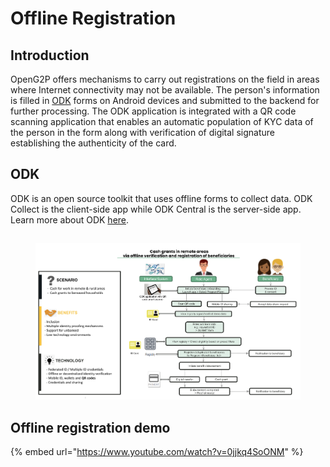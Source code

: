 # Offline Registration

## Introduction

OpenG2P offers mechanisms to carry out registrations on the field in areas where Internet connectivity may not be available. The person's information is filled in [ODK](https://getodk.org/) forms on Android devices and submitted to the backend for further processing. The ODK application is integrated with a QR code scanning application that enables an automatic population of KYC data of the person in the form along with verification of digital signature establishing the authenticity of the card.

## ODK

ODK is an open source toolkit that uses offline forms to collect data.  ODK Collect is the client-side app while ODK Central is the server-side app.  Learn more about ODK [here](https://docs.getodk.org/).

##

<figure><img src="../../.gitbook/assets/cash-grant-scenario.png" alt=""><figcaption></figcaption></figure>

## Offline registration demo

{% embed url="https://www.youtube.com/watch?v=0jjkq4SoONM" %}

